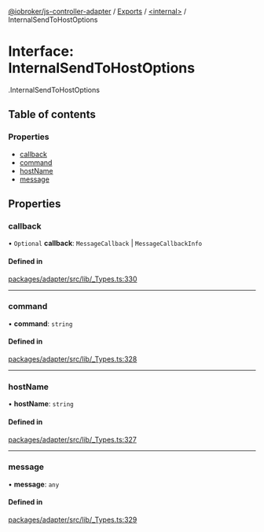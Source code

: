 [@iobroker/js-controller-adapter](../README.md) / [Exports](../modules.md) / [<internal\>](../modules/internal_.md) / InternalSendToHostOptions

# Interface: InternalSendToHostOptions

[<internal>](../modules/internal_.md).InternalSendToHostOptions

## Table of contents

### Properties

- [callback](internal_.InternalSendToHostOptions.md#callback)
- [command](internal_.InternalSendToHostOptions.md#command)
- [hostName](internal_.InternalSendToHostOptions.md#hostname)
- [message](internal_.InternalSendToHostOptions.md#message)

## Properties

### callback

• `Optional` **callback**: `MessageCallback` \| `MessageCallbackInfo`

#### Defined in

[packages/adapter/src/lib/_Types.ts:330](https://github.com/ioBroker/ioBroker.js-controller/blob/33a5e85a/packages/adapter/src/lib/_Types.ts#L330)

___

### command

• **command**: `string`

#### Defined in

[packages/adapter/src/lib/_Types.ts:328](https://github.com/ioBroker/ioBroker.js-controller/blob/33a5e85a/packages/adapter/src/lib/_Types.ts#L328)

___

### hostName

• **hostName**: `string`

#### Defined in

[packages/adapter/src/lib/_Types.ts:327](https://github.com/ioBroker/ioBroker.js-controller/blob/33a5e85a/packages/adapter/src/lib/_Types.ts#L327)

___

### message

• **message**: `any`

#### Defined in

[packages/adapter/src/lib/_Types.ts:329](https://github.com/ioBroker/ioBroker.js-controller/blob/33a5e85a/packages/adapter/src/lib/_Types.ts#L329)
